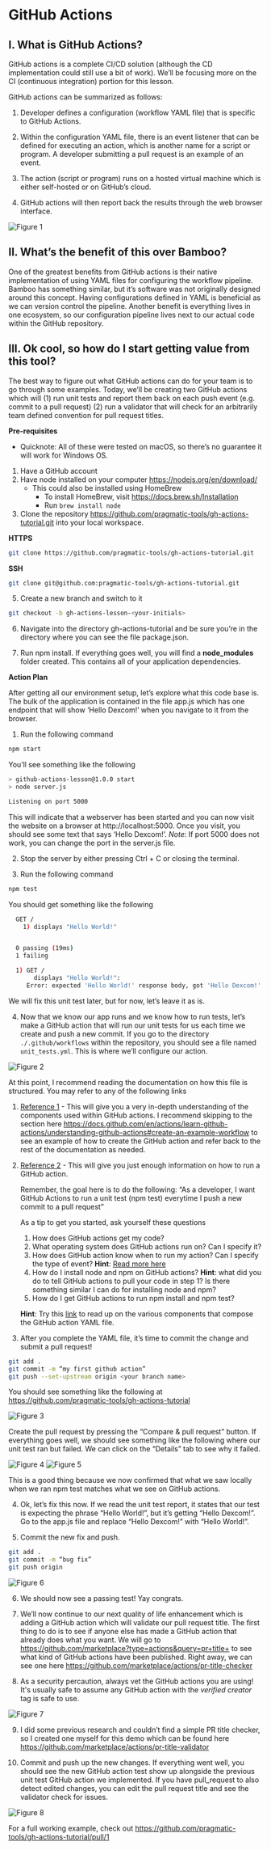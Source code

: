 # GitHub Actions

## I. What is GitHub Actions?

GitHub actions is a complete CI/CD solution (although the CD implementation could still use a bit of work). We’ll be focusing more on the CI (continuous integration) portion for this lesson.

GitHub actions can be summarized as follows:

1. Developer defines a configuration (workflow YAML file) that is specific to GitHub Actions.

2. Within the configuration YAML file, there is an event listener that can be defined for executing an action, which is another name for a script or program. A developer submitting a pull request is an example of an event.

3. The action (script or program) runs on a hosted virtual machine which is either self-hosted or on GitHub’s cloud.

4. GitHub actions will then report back the results through the web browser interface.

![Figure 1](/docs/figure1.png "Figure 1")

## II. What’s the benefit of this over Bamboo?

One of the greatest benefits from GitHub actions is their native implementation of using YAML files for configuring the workflow pipeline. Bamboo has something similar, but it’s software was not originally designed around this concept. Having configurations defined in YAML is beneficial as we can version control the pipeline. Another benefit is everything lives in one ecosystem, so our configuration pipeline lives next to our actual code within the GitHub repository.

## III. Ok cool, so how do I start getting value from this tool?

The best way to figure out what GitHub actions can do for your team is to go through some examples. Today, we’ll be creating two GitHub actions which will (1) run unit tests and report them back on each push event (e.g. commit to a pull request) (2) run a validator that will check for an arbitrarily team defined convention for pull request titles.

__Pre-requisites__
* Quicknote: All of these were tested on macOS, so there’s no guarantee it will work for Windows OS.

1. Have a GitHub account
2. Have node installed on your computer https://nodejs.org/en/download/
    - This could also be installed using HomeBrew
        - To install HomeBrew, visit https://docs.brew.sh/Installation
        - Run `brew install node`
4. Clone the repository https://github.com/pragmatic-tools/gh-actions-tutorial.git into your local workspace. 

__HTTPS__
```bash
git clone https://github.com/pragmatic-tools/gh-actions-tutorial.git
```
__SSH__
```bash
git clone git@github.com:pragmatic-tools/gh-actions-tutorial.git
```

5. Create a new branch and switch to it

```bash
git checkout -b gh-actions-lesson-<your-initials>
```

6. Navigate into the directory gh-actions-tutorial and be sure you’re in the directory where you can see the file package.json.

7. Run npm install. If everything goes well, you will find a **node_modules** folder created. This contains all of your application dependencies.

__Action Plan__

After getting all our environment setup, let’s explore what this code base is. The bulk of the application is contained in the file app.js which has one endpoint that will show ‘Hello Dexcom!’ when you navigate to it from the browser.

1. Run the following command
```bash
npm start
```

You’ll see something like the following
```bash
> github-actions-lesson@1.0.0 start
> node server.js

Listening on port 5000 
```

This will indicate that a webserver has been started and you can now visit the website on a browser at http://localhost:5000. Once you visit, you should see some text that says ‘Hello Dexcom!’. *Note*: If port 5000 does not work, you can change the port in the server.js file.

2. Stop the server by either pressing Ctrl + C or closing the terminal.

3. Run the following command
```bash
npm test
```

You should get something like the following
```bash
  GET /
    1) displays "Hello World!"


  0 passing (19ms)
  1 failing

  1) GET /
       displays "Hello World!":
     Error: expected 'Hello World!' response body, got 'Hello Dexcom!'
```

We will fix this unit test later, but for now, let’s leave it as is.

4. Now that we know our app runs and we know how to run tests, let’s make a GitHub action that will run our unit tests for us each time we create and push a new commit. If you go to the directory `./.github/workflows` within the repository, you should see a file named `unit_tests.yml`. This is where we’ll configure our action.

![Figure 2](/docs/figure2.png "Figure 2")

At this point, I recommend reading the documentation on how this file is structured. You may refer to any of the following links

1. [Reference 1](https://docs.github.com/en/actions/learn-github-actions/understanding-github-actions#overview) - This will give you a very in-depth understanding of the components used within GitHub actions. I recommend skipping to the section here https://docs.github.com/en/actions/learn-github-actions/understanding-github-actions#create-an-example-workflow to see an example of how to create the GitHub action and refer back to the rest of the documentation as needed.

2. [Reference 2](https://docs.github.com/en/actions/quickstart) - This will give you just enough information on how to run a GitHub action. 

    Remember, the goal here is to do the following:
    “As a developer, I want GitHub Actions to run a unit test (npm test) everytime I push a new commit to a pull request”

    As a tip to get you started, ask yourself these questions
    1. How does GitHub actions get my code?
    2. What operating system does GitHub actions run on? Can I specify it?
    3. How does GitHub action know when to run my action? Can I specify the type of event? **Hint**: [Read more here](https://docs.github.com/en/actions/using-workflows/events-that-trigger-workflows)
    4. How do I install node and npm on GitHub actions? **Hint**: what did you do to tell GitHub actions to pull your code in step 1? Is there something similar I can do for installing node and npm? 
    5. How do I get GitHub actions to run npm install and npm test?


    **Hint**: Try this [link](https://docs.github.com/en/actions/learn-github-actions/understanding-github-actions#understanding-the-workflow-file) to read up on the various components that compose the GitHub action YAML file.

3. After you complete the YAML file, it’s time to commit the change and submit a pull request!

```bash
git add .
git commit -m “my first github action”
git push --set-upstream origin <your branch name>
```

You should see something like the following at 
https://github.com/pragmatic-tools/gh-actions-tutorial

![Figure 3](/docs/figure3.png "Figure 3")

Create the pull request by pressing the “Compare & pull request” button. If everything goes well, we should see something like the following where our unit test ran but failed. We can click on the “Details” tab to see why it failed.

![Figure 4](/docs/figure4.png "Figure 4")
![Figure 5](/docs/figure5.png "Figure 5")

This is a good thing because we now confirmed that what we saw locally when we ran npm test matches what we see on GitHub actions.

4. Ok, let’s fix this now. If we read the unit test report, it states that our test is expecting the phrase “Hello World!”, but it’s getting “Hello Dexcom!”. Go to the app.js file and replace “Hello Dexcom!” with “Hello World!”.

5. Commit the new fix and push.

```bash
git add .
git commit -m “bug fix”
git push origin
```

![Figure 6](/docs/figure6.png "Figure 6")

6. We should now see a passing test! Yay congrats.

7. We’ll now continue to our next quality of life enhancement which is adding a GitHub action which will validate our pull request title. The first thing to do is to see if anyone else has made a GitHub action that already does what you want. We will go to https://github.com/marketplace?type=actions&query=pr+title+ to see what kind of GitHub actions have been published. Right away, we can see one here https://github.com/marketplace/actions/pr-title-checker 

8. As a security percaution, always vet the GitHub actions you are using! It's usually safe to assume any GitHub action with the *verified creator* tag is safe to use. 

![Figure 7](/docs/figure7.png "Figure 7")

9. I did some previous research and couldn’t find a simple PR title checker, so I created one myself for this demo which can be found here https://github.com/marketplace/actions/pr-title-validator 

10. Commit and push up the new changes. If everything went well, you should see the new GitHub action test show up alongside the previous unit test GitHub action we implemented. If you have pull_request to also detect edited changes, you can edit the pull request title and see the validator check for issues.

![Figure 8](/docs/figure8.png "Figure 8")

For a full working example, check out https://github.com/pragmatic-tools/gh-actions-tutorial/pull/1
